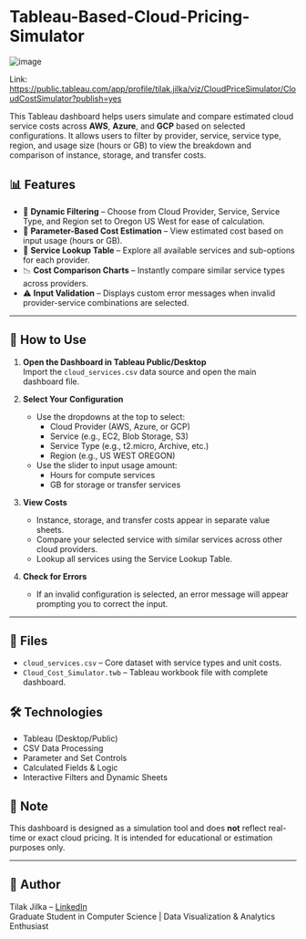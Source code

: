 # Tableau-Based-Cloud-Pricing-Simulator

![image](https://github.com/user-attachments/assets/e1901c41-490c-4871-8a82-ef4ab5ef3059)

Link: https://public.tableau.com/app/profile/tilak.jilka/viz/CloudPriceSimulator/CloudCostSimulator?publish=yes

This Tableau dashboard helps users simulate and compare estimated cloud service costs across **AWS**, **Azure**, and **GCP** based on selected configurations. It allows users to filter by provider, service, service type, region, and usage size (hours or GB) to view the breakdown and comparison of instance, storage, and transfer costs.

## 📊 Features

- 🔄 **Dynamic Filtering** – Choose from Cloud Provider, Service, Service Type, and Region set to Oregon US West for ease of calculation.
- 🧮 **Parameter-Based Cost Estimation** – View estimated cost based on input usage (hours or GB).
- 🧭 **Service Lookup Table** – Explore all available services and sub-options for each provider.
- 📉 **Cost Comparison Charts** – Instantly compare similar service types across providers.
- ⚠️ **Input Validation** – Displays custom error messages when invalid provider-service combinations are selected.

---
## 🚀 How to Use

1. **Open the Dashboard in Tableau Public/Desktop**  
   Import the `cloud_services.csv` data source and open the main dashboard file.
2. **Select Your Configuration**
   - Use the dropdowns at the top to select:
     - Cloud Provider (AWS, Azure, or GCP)
     - Service (e.g., EC2, Blob Storage, S3)
     - Service Type (e.g., t2.micro, Archive, etc.)
     - Region (e.g., US WEST OREGON)
   - Use the slider to input usage amount:
     - Hours for compute services
     - GB for storage or transfer services
3. **View Costs**
   - Instance, storage, and transfer costs appear in separate value sheets.
   - Compare your selected service with similar services across other cloud providers.
   - Lookup all services using the Service Lookup Table.

4. **Check for Errors**
   - If an invalid configuration is selected, an error message will appear prompting you to correct the input.
---

## 📁 Files

- `cloud_services.csv` – Core dataset with service types and unit costs.
- `Cloud_Cost_Simulator.twb` – Tableau workbook file with complete dashboard.

## 🛠️ Technologies

- Tableau (Desktop/Public)
- CSV Data Processing
- Parameter and Set Controls
- Calculated Fields & Logic
- Interactive Filters and Dynamic Sheets

## 📌 Note

This dashboard is designed as a simulation tool and does **not** reflect real-time or exact cloud pricing. It is intended for educational or estimation purposes only.

---

## 👤 Author

Tilak Jilka – [LinkedIn](https://www.linkedin.com/in/tilak-jilka/)  
Graduate Student in Computer Science | Data Visualization & Analytics Enthusiast

